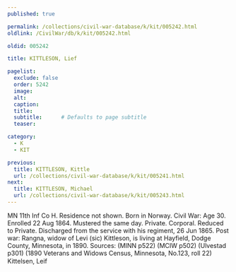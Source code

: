 ```yaml
---
published: true

permalink: /collections/civil-war-database/k/kit/005242.html
oldlink: /CivilWar/db/k/kit/005242.html

oldid: 005242

title: KITTLESON, Lief

pagelist:
  exclude: false
  order: 5242
  image: 
  alt:
  caption:
  title:
  subtitle:      # Defaults to page subtitle
  teaser:

category: 
  - K 
  - KIT

previous:
  title: KITTLESON, Kittle
  url: /collections/civil-war-database/k/kit/005241.html  
next:
  title: KITTLESON, Michael
  url: /collections/civil-war-database/k/kit/005243.html   
---
```

MN 11th Inf Co H. Residence not shown. Born in Norway. Civil War: Age 30. Enrolled 22 Aug 1864. Mustered the same day. Private. Corporal. Reduced to Private. Discharged from the service with his regiment, 26 Jun 1865. Post war: Rangna, widow of Levi (sic) Kittleson, is living at Hayfield, Dodge County, Minnesota, in 1890. Sources: (MINN p522) (MCIW p502) (Ulvestad p301) (1890 Veterans and Widows Census, Minnesota, No.123, roll 22) &#147;Kittelsen, Leif&#148;